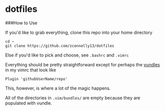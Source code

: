 dotfiles
========

###How to Use

If you'd like to grab everything, clone this repo into your home directory

```
cd ~
git clone https://github.com/zconnelly13/dotfiles
```

Else if you'd like to pick and choose, see ```.bashrc``` and ```.vimrc```

Everything should be pretty straightforward except for perhaps the [vundles](https://github.com/gmarik/Vundle.vim) in my vimrc that look like
```
Plugin 'githubUserName/repo'
```
This, however, is where a lot of the magic happens.

All of the directories in ```.vim/bundles/``` are empty because they are populated with vundle.
